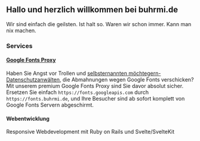 ## Hallo und herzlich willkommen bei buhrmi.de

Wir sind einfach die geilsten. Ist halt so. Waren wir schon immer. Kann man nix machen.

### Services

#### [Google Fonts Proxy](https://github.com/buhrmi/google-fonts-proxy)

Haben Sie Angst vor Trollen und [selbsternannten möchtegern-Datenschutzanwälten](https://www.datenschutzanwalt.eu), die Abmahnungen wegen Google Fonts verschicken? Mit unserem premium Google Fonts Proxy sind Sie davor absolut sicher. Ersetzen Sie einfach `https://fonts.googleapis.com` durch `https://fonts.buhrmi.de`, und Ihre Besucher sind ab sofort komplett von Google Fonts Servern abgeschirmt.

#### Webentwicklung

Responsive Webdevelopment mit Ruby on Rails und Svelte/SvelteKit
